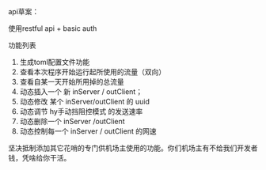 

api草案：

使用restful api + basic auth

功能列表
1. 生成toml配置文件功能
2. 查看本次程序开始运行起所使用的流量（双向）
3. 查看自某一天开始所用掉的总流量
4. 动态插入一个 新 inServer / outClient；
5. 动态修改 某个 inServer/outClient 的 uuid
6. 动态调节 hy手动挡阻控模式 的发送速率
7. 动态删除一个 inServer /outClient
8. 动态控制每一个 inServer / outClient 的网速

坚决抵制添加其它花哨的专门供机场主使用的功能。你们机场主有不给我们开发者钱，凭啥给你干活。

